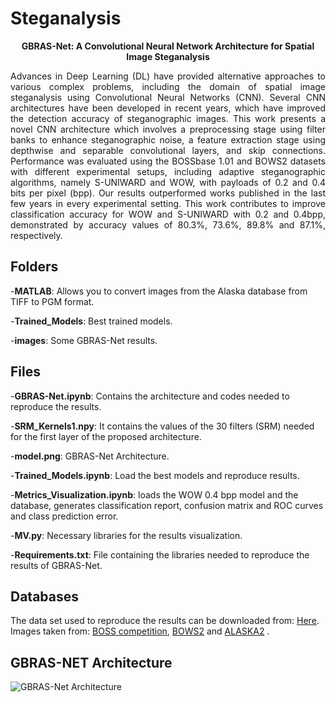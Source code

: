 # Steganalysis


<p align="center"><strong>GBRAS-Net: A Convolutional Neural Network Architecture for Spatial Image Steganalysis</strong></p>


<p align="justify">Advances in Deep Learning (DL) have provided alternative approaches to various complex problems, including the domain of spatial image steganalysis using Convolutional Neural Networks (CNN). Several CNN architectures have been developed in recent years, which have improved the detection accuracy of steganographic images. This work presents a novel CNN architecture which involves a preprocessing stage using filter banks to enhance steganographic noise, a feature extraction stage using depthwise and separable convolutional layers, and skip connections. Performance was evaluated using the BOSSbase 1.01 and BOWS2 datasets with different experimental setups, including adaptive steganographic algorithms, namely S-UNIWARD and WOW, with payloads of 0.2 and 0.4 bits per pixel (bpp). Our results outperformed works published in the last few years in every experimental setting. This work contributes to improve classification accuracy for WOW and S-UNIWARD with 0.2 and 0.4bpp, demonstrated by accuracy values of 80.3%, 73.6%, 89.8% and 87.1%, respectively. </p>

## Folders

  -**MATLAB**: Allows you to convert images from the Alaska database from TIFF to PGM format.
  
  
  -**Trained_Models**: Best trained models.
  
  
  -**images**: Some GBRAS-Net results.
  

## Files

  -**GBRAS-Net.ipynb**: Contains the architecture and codes needed to reproduce the results.
  
  
  -**SRM_Kernels1.npy**: It contains the values of the 30 filters (SRM) needed for the first layer of the proposed architecture.
  
  
  -**model.png**: GBRAS-Net Architecture.
  
  
  -**Trained_Models.ipynb**: Load the best models and reproduce results.
  
  
  -**Metrics_Visualization.ipynb**: loads the WOW 0.4 bpp model and the database, generates classification report, confusion matrix and ROC curves and class prediction error.
  
  
  -**MV.py**: Necessary libraries for the results visualization.
  
  
  -**Requirements.txt**: File containing the libraries needed to reproduce the results of GBRAS-Net.
  
  
## Databases

The data set used to reproduce the results can be downloaded from: <a href="https://drive.google.com/drive/folders/1G5vdhW11_qKfVC6W8_pfJpstVkXUk1QQ?usp=sharing">Here</a>. Images taken from: <a href="http://agents.fel.cvut.cz/boss/index.php?mode=VIEW&tmpl=materials">BOSS competition</a>, <a href="http://bows2.ec-lille.fr/index.php?mode=VIEW&tmpl=index1">BOWS2</a> and <a href="https://alaska.utt.fr/">ALASKA2</a> .

## GBRAS-NET Architecture

![GBRAS-Net Architecture](https://github.com/BioAITeam/Steganalysis/raw/main/model.png?raw=true "GBRAS-Net Architecture")


